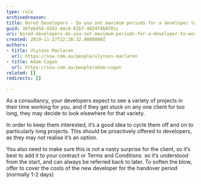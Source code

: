 ```yaml
---
type: rule
archivedreason: 
title: Bored Developers - Do you set maximum periods for a developer to work at any particular client?
guid: 38feb45d-4382-44c6-82b7-4024f4b0781c
uri: bored-developers-do-you-set-maximum-periods-for-a-developer-to-work-at-any-particular-client
created: 2019-11-27T22:20:32.0000000Z
authors:
- title: Ulysses Maclaren
  url: https://ssw.com.au/people/ulysses-maclaren
- title: Adam Cogan
  url: https://ssw.com.au/people/adam-cogan
related: []
redirects: []

---
```


As a consultancy, your developers expect to see a variety of projects in their time working for you, and if they get stuck on any one client for too long, they may decide to look elsewhere for that variety.

<!--endintro-->

In order to keep them interested, it’s a good idea to cycle them off and on to particularly long projects. This should be proactively offered to developers, as they may not realise it’s an option.

You also need to make sure this is not a nasty surprise for the client, so it’s best to add it to your contract or Terms and Conditions  so it’s understood from the start, and can always be referred back to later. To soften the blow, offer to cover the costs of the new developer for the handover period (normally 1-2 days)
